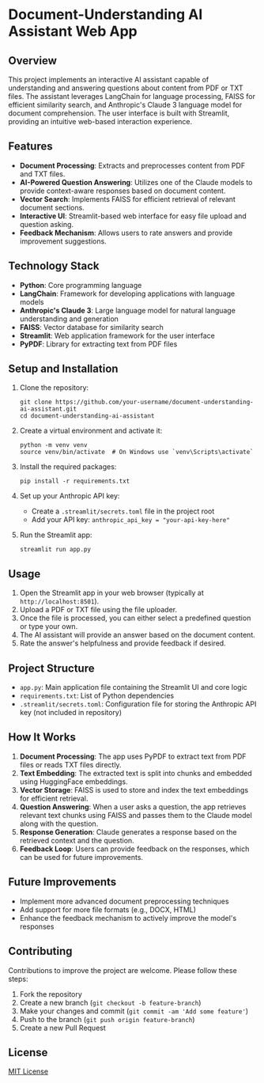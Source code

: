 # Document-Understanding AI Assistant Web App

## Overview

This project implements an interactive AI assistant capable of understanding and answering questions about content from PDF or TXT files. The assistant leverages LangChain for language processing, FAISS for efficient similarity search, and Anthropic's Claude 3 language model for document comprehension. The user interface is built with Streamlit, providing an intuitive web-based interaction experience.

## Features

- **Document Processing**: Extracts and preprocesses content from PDF and TXT files.
- **AI-Powered Question Answering**: Utilizes one of the Claude models to provide context-aware responses based on document content.
- **Vector Search**: Implements FAISS for efficient retrieval of relevant document sections.
- **Interactive UI**: Streamlit-based web interface for easy file upload and question asking.
- **Feedback Mechanism**: Allows users to rate answers and provide improvement suggestions.

## Technology Stack

- **Python**: Core programming language
- **LangChain**: Framework for developing applications with language models
- **Anthropic's Claude 3**: Large language model for natural language understanding and generation
- **FAISS**: Vector database for similarity search
- **Streamlit**: Web application framework for the user interface
- **PyPDF**: Library for extracting text from PDF files

## Setup and Installation

1. Clone the repository:
   ```
   git clone https://github.com/your-username/document-understanding-ai-assistant.git
   cd document-understanding-ai-assistant
   ```

2. Create a virtual environment and activate it:
   ```
   python -m venv venv
   source venv/bin/activate  # On Windows use `venv\Scripts\activate`
   ```

3. Install the required packages:
   ```
   pip install -r requirements.txt
   ```

4. Set up your Anthropic API key:
   - Create a `.streamlit/secrets.toml` file in the project root
   - Add your API key: `anthropic_api_key = "your-api-key-here"`

5. Run the Streamlit app:
   ```
   streamlit run app.py
   ```

## Usage

1. Open the Streamlit app in your web browser (typically at `http://localhost:8501`).
2. Upload a PDF or TXT file using the file uploader.
3. Once the file is processed, you can either select a predefined question or type your own.
4. The AI assistant will provide an answer based on the document content.
5. Rate the answer's helpfulness and provide feedback if desired.

## Project Structure

- `app.py`: Main application file containing the Streamlit UI and core logic
- `requirements.txt`: List of Python dependencies
- `.streamlit/secrets.toml`: Configuration file for storing the Anthropic API key (not included in repository)

## How It Works

1. **Document Processing**: The app uses PyPDF to extract text from PDF files or reads TXT files directly.
2. **Text Embedding**: The extracted text is split into chunks and embedded using HuggingFace embeddings.
3. **Vector Storage**: FAISS is used to store and index the text embeddings for efficient retrieval.
4. **Question Answering**: When a user asks a question, the app retrieves relevant text chunks using FAISS and passes them to the Claude model along with the question.
5. **Response Generation**: Claude generates a response based on the retrieved context and the question.
6. **Feedback Loop**: Users can provide feedback on the responses, which can be used for future improvements.

## Future Improvements

- Implement more advanced document preprocessing techniques
- Add support for more file formats (e.g., DOCX, HTML)
- Enhance the feedback mechanism to actively improve the model's responses

## Contributing

Contributions to improve the project are welcome. Please follow these steps:

1. Fork the repository
2. Create a new branch (`git checkout -b feature-branch`)
3. Make your changes and commit (`git commit -am 'Add some feature'`)
4. Push to the branch (`git push origin feature-branch`)
5. Create a new Pull Request

## License

[MIT License](LICENSE)
